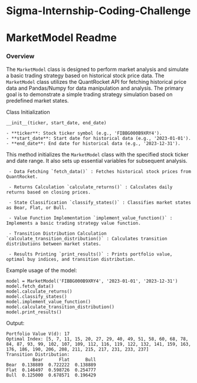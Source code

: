 # Sigma-Internship-Coding-Challenge

# MarketModel Readme

### Overview

The `MarketModel` class is designed to perform market analysis and simulate a basic trading strategy based on historical stock price data. The `MarketModel` class utilizes the QuantRocket API for fetching historical price data and Pandas/Numpy for data manipulation and analysis. The primary goal is to demonstrate a simple trading strategy simulation based on predefined market states.

Class Initialization

    __init__(ticker, start_date, end_date)
    
    - **ticker**: Stock ticker symbol (e.g., 'FIBBG000B9XRY4').
    - **start_date**: Start date for historical data (e.g., '2023-01-01').
    - **end_date**: End date for historical data (e.g., '2023-12-31').

This method initializes the `MarketModel` class with the specified stock ticker and date range. It also sets up essential variables for subsequent analysis.

     - Data Fetching `fetch_data()` : Fetches historical stock prices from QuantRocket.

     - Returns Calculation `calculate_returns()` : Calculates daily returns based on closing prices.

     - State Classification `classify_states()` : Classifies market states as Bear, Flat, or Bull.

     - Value Function Implementation `implement_value_function()` : Implements a basic trading strategy value function.

     - Transition Distribution Calculation `calculate_transition_distribution()` : Calculates transition distributions between market states.

     - Results Printing `print_results()` : Prints portfolio value, optimal buy indices, and transition distribution.

Example usage of the model:

    model = MarketModel('FIBBG000B9XRY4', '2023-01-01', '2023-12-31')
    model.fetch_data()
    model.calculate_returns()
    model.classify_states()
    model.implement_value_function()
    model.calculate_transition_distribution()
    model.print_results()

Output:

    Portfolio Value V(d): 17
    Optimal Index: [5, 7, 11, 15, 20, 27, 29, 40, 49, 51, 58, 60, 68, 78, 84, 87, 93, 99, 102, 107, 109, 112, 116, 119, 122, 132, 141, 159, 163, 176, 186, 190, 206, 208, 211, 215, 217, 231, 233, 237]
    Transition Distribution:
              Bear      Flat      Bull
    Bear  0.138889  0.722222  0.138889
    Flat  0.146497  0.598726  0.254777
    Bull  0.125000  0.678571  0.196429
